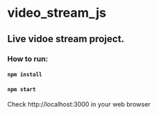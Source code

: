 # video_stream_js

## Live vidoe stream project.

### How to run:
#### `npm install`
#### `npm start`

Check http://localhost:3000 in your web browser